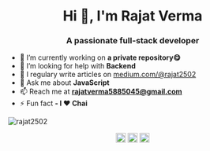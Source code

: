 <h1 align="center">Hi 👋, I'm Rajat Verma</h1>
<h3 align="center">A passionate full-stack developer</h3>

- 🔭 I’m currently working on **a private repository😋**
- 🤔 I’m looking for help with **Backend**
- 📝 I regulary write articles on [medium.com/@rajat2502](https://medium.com/@rajat2502)
- 💬 Ask me about **JavaScript**
- 📫 Reach me at **rajatverma5885045@gmail.com**
- ⚡ Fun fact **- I ❤️ Chai**
<img src="https://github-readme-stats.vercel.app/api?username=rajat2502&show_icons=true" alt="rajat2502" />

<p align="center">
<a href="https://dev.to/rajat2502" target="blank"><img align="center" src="https://cdn.jsdelivr.net/npm/simple-icons@3.0.1/icons/dev-dot-to.svg" alt="rajat2502" height="20" width="20" /></a>
<a href="https://twitter.com/rajatverma2502" target="blank"><img align="center" src="https://cdn.jsdelivr.net/npm/simple-icons@3.0.1/icons/twitter.svg" alt="rajatverma2502" height="20" width="20" /></a>
<a href="https://linkedin.com/in/rajat2502" target="blank"><img align="center" src="https://cdn.jsdelivr.net/npm/simple-icons@3.0.1/icons/linkedin.svg" alt="rajat2502" height="20" width="20" /></a>
</p>
